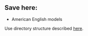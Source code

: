 ## Save here:

- American English models

Use directory structure described [here](../../../templates/saved_models_templates).
